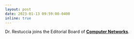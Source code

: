 ```yaml
---
layout: post
date: 2023-01-13 09:59:00-0400
inline: true
---
```


Dr. Restuccia joins the Editorial Board of <strong><a class="news-title" href="https://www.sciencedirect.com/journal/computer-networks"> Computer Networks</a></strong>.
